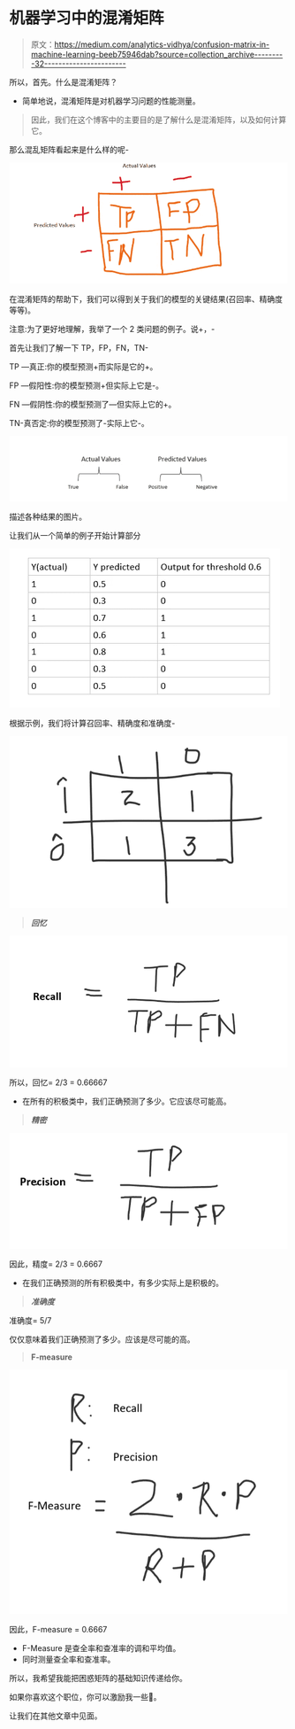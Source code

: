 # 机器学习中的混淆矩阵

> 原文：<https://medium.com/analytics-vidhya/confusion-matrix-in-machine-learning-beeb75946dab?source=collection_archive---------32----------------------->

所以，首先。什么是混淆矩阵？

*   简单地说，混淆矩阵是对机器学习问题的性能测量。

> 因此，我们在这个博客中的主要目的是了解什么是混淆矩阵，以及如何计算它。

那么混乱矩阵看起来是什么样的呢-

![](img/b86a70bd9121c27a554e0753588ccb47.png)

在混淆矩阵的帮助下，我们可以得到关于我们的模型的关键结果(召回率、精确度等等)。

注意:为了更好地理解，我举了一个 2 类问题的例子。说+，-

首先让我们了解一下 TP，FP，FN，TN-

TP —真正:你的模型预测+而实际是它的+。

FP —假阳性:你的模型预测+但实际上它是-。

FN —假阴性:你的模型预测了—但实际上它的+。

TN-真否定:你的模型预测了-实际上它-。

![](img/b5365fee48ddd02dec9fef2926d4e551.png)

描述各种结果的图片。

让我们从一个简单的例子开始计算部分

![](img/d466040b21fcd213a14f9c4f6e47a255.png)

根据示例，我们将计算召回率、精确度和准确度-

![](img/f1c278d17d326885696a59d407d81a78.png)

> ***回忆***

![](img/41f42b77557ff460c827e4fd3121fd15.png)

所以，回忆= 2/3 = 0.66667

*   在所有的积极类中，我们正确预测了多少。它应该尽可能高。

> ***精密***

![](img/1a82263e9bfecf283fae05ba7b233f14.png)

因此，精度= 2/3 = 0.6667

*   在我们正确预测的所有积极类中，有多少实际上是积极的。

> ***准确度***

准确度= 5/7

仅仅意味着我们正确预测了多少。应该是尽可能的高。

> **F-measure**

![](img/7d8b10a3f07403cee9f93d4b253fe059.png)

因此，F-measure = 0.6667

*   F-Measure 是查全率和查准率的调和平均值。
*   同时测量查全率和查准率。

所以，我希望我能把困惑矩阵的基础知识传递给你。

如果你喜欢这个职位，你可以激励我一些👏。

让我们在其他文章中见面。